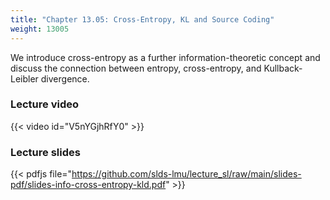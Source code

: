 ```yaml
---
title: "Chapter 13.05: Cross-Entropy, KL and Source Coding"
weight: 13005
---
```

We introduce cross-entropy as a further information-theoretic concept and discuss the connection between entropy, cross-entropy, and Kullback-Leibler divergence.  

<!--more-->

### Lecture video

{{< video id="V5nYGjhRfY0" >}}

### Lecture slides

{{< pdfjs file="https://github.com/slds-lmu/lecture_sl/raw/main/slides-pdf/slides-info-cross-entropy-kld.pdf" >}}
